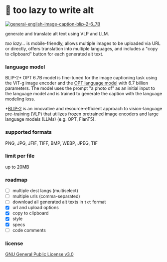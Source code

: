 # 🦥 too lazy to write alt

[![general-english-image-caption-blip-2-6_7B](https://clarifai.com/api/salesforce/blip/models/general-english-image-caption-blip-2-6_7B/badge)](https://clarifai.com/salesforce/blip/models/general-english-image-caption-blip-2-6_7B)

generate and translate alt text using VLP and LLM.

*too lazy...* is mobile-friendly, allows multiple images to be uploaded via URL or directly, offers translation into multiple languages, and includes a "copy to clipboard" button for each generated alt text.

### language model

BLIP-2* OPT 6.7B model is fine-tuned for the image captioning task using the ViT-g image encoder and the [OPT language model](https://arxiv.org/pdf/2205.01068.pdf) with 6.7 billion parameters. The model uses the prompt "a photo of" as an initial input to the language model and is trained to generate the caption with the language modeling loss.

*[BLIP-2](https://arxiv.org/pdf/2301.12597.pdf) is an innovative and resource-efficient approach to vision-language pre-training (VLP) that utilizes frozen pretrained image encoders and large language models (LLMs) (e.g. OPT, FlanT5).

### supported formats

PNG, JPG, JFIF, TIFF, BMP, WEBP, JPEG, TIF

### limit per file

up to 20MB

### roadmap

- [ ] multiple dest langs (multiselect)
- [ ] multiple urls (comma-separated)
- [ ] download all generated alt texts in `txt` format
- [x] url and upload options
- [x] copy to clipboard
- [x] style
- [x] specs
- [ ] code comments

### license

[GNU General Public License v3.0](LICENSE)
